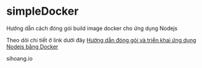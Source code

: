 # simpleDocker
Hướng dẫn cách đóng gói build image docker cho ứng dụng Nodejs

Theo dõi chi tiết ở link dưới đây
[Hướng dẫn đóng gói và triển khai ứng dụng Nodejs bằng Docker](https://sihoang.io/huong-dan-dong-goi-va-trien-khai-ung-dung-nodejs-bang-docker.html)

sihoang.io